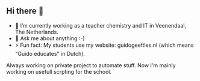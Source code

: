 ## Hi there 👋

- 🔭 I’m currently working as a teacher chemistry and IT in Veenendaal, The Netherlands.
- 💬 Ask me about anything :-)
- ⚡ Fun fact: My students use my website: guidogeeftles.nl (which means "Guido educates" in Dutch).

Always working on private project to automate stuff. Now I'm mainly working on usefull scrpting for the school.
